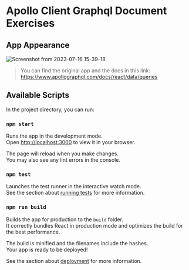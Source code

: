 # Apollo Client Graphql Document Exercises

## App Appearance

![Screenshot from 2023-07-16 15-39-18](https://github.com/mervenuryazanel/graphql-workingspace/assets/54467555/1830fbf9-1169-4952-a0d3-552b720e2cd6)


> You can find the original app and the docs in this link: https://www.apollographql.com/docs/react/data/queries

## Available Scripts

In the project directory, you can run:

### `npm start`

Runs the app in the development mode.\
Open [http://localhost:3000](http://localhost:3000) to view it in your browser.

The page will reload when you make changes.\
You may also see any lint errors in the console.

### `npm test`

Launches the test runner in the interactive watch mode.\
See the section about [running tests](https://facebook.github.io/create-react-app/docs/running-tests) for more information.

### `npm run build`

Builds the app for production to the `build` folder.\
It correctly bundles React in production mode and optimizes the build for the best performance.

The build is minified and the filenames include the hashes.\
Your app is ready to be deployed!

See the section about [deployment](https://facebook.github.io/create-react-app/docs/deployment) for more information.

